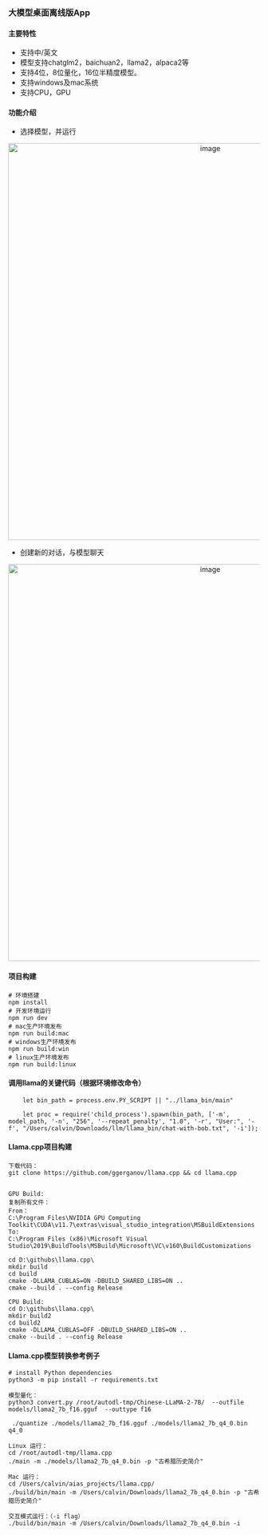 
### 大模型桌面离线版App
#### 主要特性
- 支持中/英文
- 模型支持chatglm2，baichuan2，llama2，alpaca2等
- 支持4位，8位量化，16位半精度模型。
- 支持windows及mac系统
- 支持CPU，GPU


#### 功能介绍
- 选择模型，并运行
<div align="center"> 
<img width="794" alt="image" src="https://aias-home.oss-cn-beijing.aliyuncs.com/products/apps/desktop_llm2.png">
</div>

- 创建新的对话，与模型聊天
<div align="center"> 
<img width="794" alt="image" src="https://aias-home.oss-cn-beijing.aliyuncs.com/products/apps/desktop_llm1.png">
</div>

#### 项目构建
```text
# 环境搭建
npm install
# 开发环境运行
npm run dev
# mac生产环境发布
npm run build:mac
# windows生产环境发布
npm run build:win
# linux生产环境发布
npm run build:linux
```

#### 调用llama的关键代码（根据环境修改命令）
```text
    let bin_path = process.env.PY_SCRIPT || "../llama_bin/main"

    let proc = require('child_process').spawn(bin_path, ['-m', model_path, '-n', "256", '--repeat_penalty', "1.0", '-r', "User:", '-f', "/Users/calvin/Downloads/llm/llama_bin/chat-with-bob.txt", '-i']);
```


#### Llama.cpp项目构建
```text
下载代码：
git clone https://github.com/ggerganov/llama.cpp && cd llama.cpp


GPU Build:
复制所有文件：
From：
C:\Program Files\NVIDIA GPU Computing Toolkit\CUDA\v11.7\extras\visual_studio_integration\MSBuildExtensions
To:
C:\Program Files (x86)\Microsoft Visual Studio\2019\BuildTools\MSBuild\Microsoft\VC\v160\BuildCustomizations

cd D:\githubs\llama.cpp\
mkdir build
cd build
cmake -DLLAMA_CUBLAS=ON -DBUILD_SHARED_LIBS=ON ..
cmake --build . --config Release

CPU Build:
cd D:\githubs\llama.cpp\
mkdir build2
cd build2
cmake -DLLAMA_CUBLAS=OFF -DBUILD_SHARED_LIBS=ON ..
cmake --build . --config Release

```

#### Llama.cpp模型转换参考例子
```text
# install Python dependencies
python3 -m pip install -r requirements.txt

模型量化：
python3 convert.py /root/autodl-tmp/Chinese-LLaMA-2-7B/  --outfile models/llama2_7b_f16.gguf  --outtype f16

 ./quantize ./models/llama2_7b_f16.gguf ./models/llama2_7b_q4_0.bin q4_0

Linux 运行：
cd /root/autodl-tmp/llama.cpp
./main -m ./models/llama2_7b_q4_0.bin -p "古希腊历史简介"
 
Mac 运行：
cd /Users/calvin/aias_projects/llama.cpp/
./build/bin/main -m /Users/calvin/Downloads/llama2_7b_q4_0.bin -p "古希腊历史简介"
 
交互模式运行：（-i flag）
./build/bin/main -m /Users/calvin/Downloads/llama2_7b_q4_0.bin -i

```
